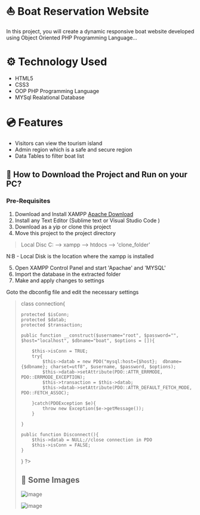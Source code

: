 # ⛵ Boat Reservation Website 
In this project, you will create a dynamic responsive boat website developed using Object Oriented PHP Programming Language...

# ⚙️ Technology Used
- HTML5
- CSS3
- OOP PHP Programming Language
- MYSql Realational Database

# 💿 Features
* Visitors can view the tourism island
* Admin region which is a safe and secure region
* Data Tables to filter boat list

## 📖 How to Download the Project and Run on your PC?
### Pre-Requisites
1. Download and Install XAMPP   [Apache Download](https://www.apachefriends.org/download.html)
2. Install any Text Editor (Sublime text or Visual Studio Code )
3. Download as a yip or clone this project
4. Move this project to the project directory

> Local Disc C: --> xampp --> htdocs --> 'clone_folder'

N:B - Local Disk is the location where the xampp is installed

5.  Open XAMPP Control Panel and start 'Apachae' and 'MYSQL'
6.  Import the database in the extracted folder
7.  Make and apply changes to settings

Goto the dbconfig file and edit the necessary settings

> <?php 
class connection{

	protected $isConn;
	protected $datab;
	protected $transaction;

	public function __construct($username="root", $password="", $host="localhost", $dbname="boat", $options = []){
		
		$this->isConn = TRUE;
		try{
			$this->datab = new PDO("mysql:host={$host};  dbname={$dbname}; charset=utf8", $username, $password, $options);
			$this->datab->setAttribute(PDO::ATTR_ERRMODE, PDO::ERRMODE_EXCEPTION);
			$this->transaction = $this->datab;
			$this->datab->setAttribute(PDO::ATTR_DEFAULT_FETCH_MODE, PDO::FETCH_ASSOC);

		}catch(PDOException $e){
			throw new Exception($e->getMessage());			
		}

	}
 
	public function Disconnect(){
		$this->datab = NULL;//close connection in PDO
		$this->isConn = FALSE;
	}
}
 ?>


## 📜 Some Images

![image](https://user-images.githubusercontent.com/20705264/114946649-d9dff100-9e4b-11eb-8ade-61485002999a.png)

![image](https://user-images.githubusercontent.com/20705264/114946696-f7ad5600-9e4b-11eb-966e-070e48d26239.png)



